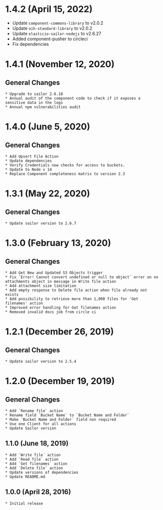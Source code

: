 # 1.4.2 (April 15, 2022)
* Update `component-commons-library` to v2.0.2
* Update `oih-standard-library` to v2.0.2
* Update `elasticio-sailor-nodejs` to v2.6.27
* Added component-pusher to circleci
* Fix dependencies

# 1.4.1 (November 12, 2020)

## General Changes
    * Upgrade to sailor 2.6.18
    * Annual audit of the component code to check if it exposes a sensitive data in the logs
    * Annual npm vulnerabilities audit

# 1.4.0 (June 5, 2020)

## General Changes
    * Add Upsert File Action
    * Update dependencies
    * Verify Credentials now checks for access to buckets.
    * Update to Node v 14
    * Replace Component completeness matrix to version 2.3


# 1.3.1 (May 22, 2020)

## General Changes
    * Update sailor version to 2.6.7

# 1.3.0 (February 13, 2020)

## General Changes
    * Add Get New and Updated S3 Objects trigger
    * Fix `Error! Cannot convert undefined or null to object` error on no attachments object in message in Write file action
    * Add attachment size limitation
    * Add empty response to Delete file action when file already not exists
    * Add possibility to retrieve more than 1,000 files for 'Get filenames' action
    * Improved error handling for Get filenames action
    * Removed invalid docs job from circle ci
    
# 1.2.1 (December 26, 2019)

## General Changes
    * Update sailor version to 2.5.4
    
# 1.2.0 (December 19, 2019)

## General Changes
    * Add `Rename file` action
    * Rename field `Bucket Name` to `Bucket Name and Folder`
    * Make `Bucket Name and Folder` field non required
    * Use one Client for all actions
    * Update Sailor version

## 1.1.0 (June 18, 2019)

    * Add `Write file` action
    * Add `Read file` action
    * Add `Get filenames` action
    * Add `Delete file` action
    * Update versions of dependencies
    * Update README.md

## 1.0.0 (April 28, 2016)

    * Initial release
